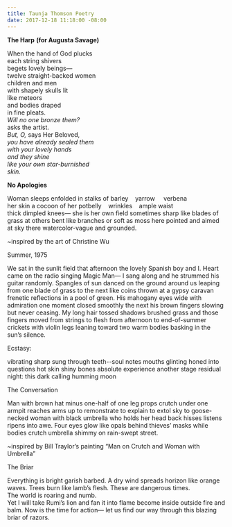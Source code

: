 ```yaml
---
title: Taunja Thomson Poetry
date: 2017-12-18 11:18:00 -08:00
---
```


**The Harp**
**(for Augusta Savage)**

When the hand of God plucks<br>
each string shivers<br>
begets lovely beings—<br>
twelve straight-backed women<br>
children and men<br>
with shapely skulls lit<br>
like meteors<br>
and bodies draped<br>
in fine pleats.<br>
*Will no one bronze them?*<br>
asks the artist.<br>
*But, O,* says Her Beloved,<br>
*you have already sealed them*<br>
*with your lovely hands*<br>
*and they shine*<br>
*like your own star-burnished*<br>
*skin.*<br>


**No Apologies**

Woman sleeps enfolded 
in stalks of barley&nbsp;&nbsp;&nbsp;&nbsp;yarrow&nbsp;&nbsp;&nbsp;&nbsp;&nbsp;verbena<br>
her skin a cocoon 
of her potbelly&nbsp;&nbsp;&nbsp;&nbsp;wrinkles&nbsp;&nbsp;&nbsp;&nbsp;ample waist<br>
thick dimpled knees—
she is her own field
sometimes sharp like blades of grass
at others bent like branches
or soft as moss
here pointed and aimed at sky
there watercolor-vague
and grounded.






























~inspired by the art of Christine Wu


Summer, 1975

We sat in the sunlit field
that afternoon
the lovely Spanish boy
and I.    Heart
came on the radio
singing Magic Man—
I sang along and he strummed
his guitar
randomly.
Spangles of sun danced
on the ground around us
leaping from one blade of grass
to the next like coins 
thrown at a gypsy caravan
frenetic reflections 
in a pool of green.
His mahogany eyes
wide with admiration
one moment    closed smoothly
the next
his brown fingers slowing
but never ceasing.
My long hair tossed shadows
brushed grass
and those fingers
moved from strings 
to flesh
from afternoon
to end-of-summer 
crickets with violin legs
leaning toward two warm bodies
basking in the sun’s 
silence. 







Ecstasy:

vibrating sharp
sung through teeth--soul notes
mouths glinting
honed into questions
hot skin   shiny bones
absolute experience
another stage
residual night: this dark
calling
humming moon


































The Conversation

Man with brown hat
minus one-half 
of one leg
props crutch 
under one armpit
reaches arms up 
to remonstrate    to explain    to extol sky
to goose-necked woman
with black umbrella
who holds her head back
hisses    listens    ripens into awe.
Four eyes glow like opals
behind thieves’ masks
while bodies    crutch    umbrella
shimmy on rain-swept street.






















~inspired by Bill Traylor’s painting “Man on Crutch and Woman with Umbrella”






The Briar

Everything is bright    garish    barbed.
A dry wind spreads 
horizon like orange waves.
Trees burn like lamb’s flesh.
These are dangerous times.  
The world is roaring
and numb.  
Yet I will take Rumi’s lion
and fan it into flame
become inside    outside
fire and balm.
Now is the time for action—
let us find our way
through this blazing briar
of razors.



